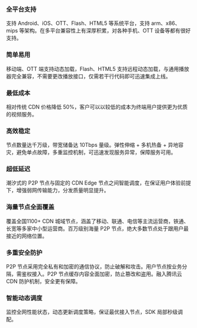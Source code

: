 ### 全平台支持

支持 Android、iOS、OTT、Flash、HTML5 等系统平台，支持 arm、x86、mips 等架构。在多平台兼容性上有深厚积累，对各种手机、OTT 设备等都有很好支持。

### 简单易用

移动端、OTT 端支持动态加载，Flash、HTML5 支持远程动态加载，与通用播放器完全兼容，不需要更改播放接口，仅需若干行代码即可迅速集成上线。

### 最低成本

相对传统 CDN 价格降低 50%，客户可以以较低的成本为终端用户提供更为优质的视频服务。

### 高效稳定

节点数量达千万级，带宽储备达 10Tbps 量级。弹性伸缩 + 多机热备 + 异地容灾，避免单点故障，多重监控机制，可迅速发现服务异常，保障服务可用。

### 超低延迟

潮汐式的 P2P 节点与固定的 CDN Edge 节点之间智能调度，在保证用户体验前提下，增强弱网传输能力，分发质量明显提升。 

### 海量节点全面覆盖

覆盖全国1100+ CDN 城域节点，涵盖了移动、联通、电信等主流运营商，铁通、长宽等多家中小型运营商。百万级别海量 P2P 节点，绝大多数节点处于跟用户最接近的网络位置。

### 多重安全防护

P2P 节点采用完全私有和加密的通信协议，防止破解和攻击。用户节点按业务分隔，需鉴权接入。P2P 节点缓存内容全面加密，防止篡改和盗用。融入腾讯云 CDN 防护机制，安全更有保障。

### 智能动态调度

监控全网性能状态，动态更新调度策略，保证最优接入节点，SDK 局部秒级调配。

